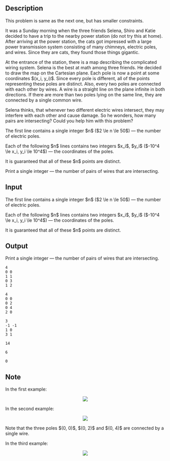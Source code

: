 ## Description

<div><p><span class="tex-font-style-it">This problem is same as the next one, but has smaller constraints.</span></p><p>It was a Sunday morning when the three friends Selena, Shiro and Katie decided to have a trip to the nearby power station <span class="tex-font-style-it">(do not try this at home)</span>. After arriving at the power station, the cats got impressed with a large power transmission system consisting of many chimneys, electric poles, and wires. Since they are cats, they found those things gigantic.</p><p>At the entrance of the station, there is a map describing the complicated wiring system. Selena is the best at math among three friends. He decided to draw the map on the Cartesian plane. Each pole is now a point at some coordinates $(x_i, y_i)$. Since every pole is different, all of the points representing these poles are distinct. Also, every two poles are connected with each other by wires. A wire is a straight line on the plane <span class="tex-font-style-bf">infinite in both directions</span>. If there are more than two poles lying on the same line, they are connected by a single common wire.</p><p>Selena thinks, that whenever two different electric wires intersect, they may interfere with each other and cause damage. So he wonders, how many pairs are intersecting? Could you help him with this problem?</p></div><div class="input-specification"><p>The first line contains a single integer $n$ ($2 \le n \le 50$)&nbsp;— the number of electric poles.</p><p>Each of the following $n$ lines contains two integers $x_i$, $y_i$ ($-10^4 \le x_i, y_i \le 10^4$)&nbsp;— the coordinates of the poles.</p><p>It is guaranteed that all of these $n$ points are distinct.</p></div><div class="output-specification"><p>Print a single integer&nbsp;— the number of pairs of wires that are intersecting.</p></div>

## Input

<p>The first line contains a single integer $n$ ($2 \le n \le 50$)&nbsp;— the number of electric poles.</p><p>Each of the following $n$ lines contains two integers $x_i$, $y_i$ ($-10^4 \le x_i, y_i \le 10^4$)&nbsp;— the coordinates of the poles.</p><p>It is guaranteed that all of these $n$ points are distinct.</p>

## Output

<p>Print a single integer&nbsp;— the number of pairs of wires that are intersecting.</p>





```input1
4
0 0
1 1
0 3
1 2
```




```input2
4
0 0
0 2
0 4
2 0
```




```input3
3
-1 -1
1 0
3 1
```




```output1
14
```




```output2
6
```




```output3
0
```



## Note

<p>In the first example:</p><center> <img class="tex-graphics" src="file://WSnFLzbj.png" style="max-width: 100.0%;max-height: 100.0%;"> </center><p>In the second example:</p><center> <img class="tex-graphics" src="file://BMWNVkQC.png" style="max-width: 100.0%;max-height: 100.0%;"> </center><p>Note that the three poles $(0, 0)$, $(0, 2)$ and $(0, 4)$ are connected by a single wire.</p><p>In the third example:</p><center> <img class="tex-graphics" src="file://QXTMq4KX.png" style="max-width: 100.0%;max-height: 100.0%;"> </center>
